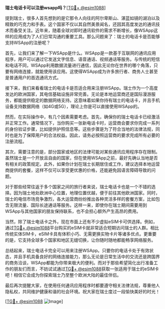 **瑞士电话卡可以注册wsapp吗？**[[TG💪+ @esim1088](https://t.me/s/esim1088)]

提到瑞士，很多人首先想到的是它那令人向往的阿尔卑斯山、湛蓝如镜的湖泊以及精致的巧克力和手表。这个国家不仅以其自然美景闻名，还因其高度发达的通讯技术而备受关注。近年来，随着全球对即时通讯软件的需求不断增长，像WSApp这样的应用成为了人们日常沟通的重要工具。那么问题来了：瑞士的电话卡是否能够支持WSApp的注册呢？

首先，让我们来了解一下WSApp是什么。WSApp是一款基于互联网的通讯应用程序，用户可以通过它发送文字信息、语音通话、视频通话等服务。与传统的短信和电话不同，WSApp利用数据流量进行通信，因此无论你在世界的哪个角落，只要有网络连接，就能使用该应用。这使得WSApp成为许多旅行者、商务人士甚至是普通用户的首选通讯方式。

接下来，我们来看看瑞士的电话卡是否适合用来注册WSApp。瑞士作为一个高度发达的欧洲国家，其电信基础设施非常完善。无论是本地运营商还是国际漫游服务，都能提供稳定的数据网络支持。这意味着如果你持有瑞士的电话卡，并且手机设备支持数据网络（如4G或5G），理论上你是可以直接使用WSApp的。

然而，在实际操作中，有几个因素需要考虑。首先，确保你的瑞士电话卡已经激活并正常工作。通常情况下，当你购买一张新电话卡时，运营商会要求你完成一系列的身份验证步骤，比如提供护照信息等。这些步骤是为了符合当地的法律法规，同时也是为了保障用户的合法权益。因此，请务必按照运营商的要求完成所有必要的注册流程。

其次，需要注意的是，部分国家或地区的法律可能对某些通讯应用程序存在限制。虽然瑞士是一个开放且自由的国家，但在使用WSApp之前，最好先确认当地是否有相关的政策规定。此外，如果你计划在瑞士长期居住或工作，建议选择本地运营商提供的套餐，这样不仅可以享受更优惠的价格，还能避免因语言障碍导致的问题。

对于那些经常往返于多个国家之间的旅行者来说，瑞士电话卡也是一个不错的选择。因为瑞士地处欧洲中心位置，地理位置优越，便于前往其他欧洲国家。同时，瑞士的电信市场竞争激烈，各大运营商纷纷推出各种灵活多样的套餐方案，比如包含无限流量、国际长途通话等服务。这样一来，即使你在瑞士期间需要用到WSApp与其他国家的朋友保持联系，也不会担心额外产生高昂的费用。

当然，除了瑞士电话卡之外，现在市面上还有不少虚拟eSIM卡可供选择。例如，通过[TG💪+ @esim1088](https://t.me/s/esim1088)平台购买的eSIM卡就非常适合短期访问瑞士的人群。相比传统实体SIM卡，eSIM卡具有体积小巧、无需更换实物卡片等诸多优点。更重要的是，它支持全球多个国家和地区无缝切换，让你随时随地都能畅享网络服务。

总结起来，瑞士电话卡完全可以用来注册WSApp。只要你的电话卡处于有效状态，并且手机具备良好的网络连接能力，那么无论是日常生活中的交流还是跨国界的商务洽谈，WSApp都能为你带来极大的便利。而对于那些希望简化出行准备工作的朋友们而言，不妨试试通过[TG💪+ @esim1088](https://t.me/s/esim1088)获取一张适用于瑞士的eSIM卡吧！相信它会成为你探索瑞士乃至整个欧洲大陆的最佳伴侣。

最后再次提醒大家，在使用任何通讯应用程序时都要遵守相关法律法规，尊重他人隐私权，共同维护健康和谐的社会环境。祝大家在瑞士度过一段愉快美好的时光！

[[TG💪+ @esim1088](https://t.me/s/esim1088) ![Image](https://i.postimg.cc/4NQfJmqS/Snipaste-2025-05-13-00-14-12.png)]